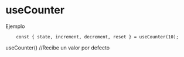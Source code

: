 # useCounter

Ejemplo
```
    const { state, increment, decrement, reset } = useCounter(10);
```

useCounter() //Recibe un valor por defecto